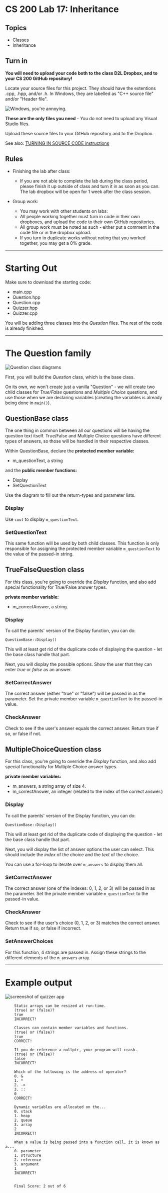 # CS 200 Lab 17: Inheritance

## Topics

* Classes
* Inheritance

## Turn in

**You will need to upload your code both to the class D2L Dropbox, and to your CS 200 GitHub repository!**

Locate your source files for this project. They should have the extentions .cpp, .hpp, and/or .h. In Windows, they are labelled as "C++ source file" and/or "Header file". 


![Windows, you're annoying.](images/sourcefiles.png)

**These are the only files you need** - You do not need to upload any Visual Studio files.

Upload these source files to your GitHub repository and to the Dropbox.

See also: 
[TURNING IN SOURCE CODE instructions](https://github.com/Rachels-Courses/Course-Common-Files/blob/master/How-to/Turning%20in%20source%20code.md)

## Rules

* Finishing the lab after class:
   * If you are not able to complete the lab during the class period, please finish it up outside of class and turn it in as soon as you can. The lab dropbox will be open for 1 week after the class session.

* Group work:
   * You may work with other students on labs:
   * All people working together must turn in code in their own dropboxes, and upload the code to their own GitHub repositories.
   * All group work must be noted as such - either put a comment in the code file or in the dropbox upload.
   * If you turn in duplicate works without noting that you worked together, you may get a 0% grade.

---

# Starting Out

Make sure to download the starting code:

* main.cpp
* Question.hpp
* Question.cpp
* Quizzer.hpp
* Quizzer.cpp

You will be adding three classes into the *Question* files.
The rest of the code is already finished.

---

# The Question family

![Question class diagrams](images/201701_lab17_diagrams.png)

First, you will build the *Question* class, which is the base class.

On its own, we won't create just a vanilla "Question" - we will create
two child classes for *True/False* questions and *Multiple Choice* questions,
and use those when we are declaring variables (creating the variables is already
being done in ```main()```).

## QuestionBase class

The one thing in common between all our questions will be having
the question text itself. True/False and Multiple Choice questions
have different types of answers, so those will be handled in their
respective classes.

Within QuestionBase, declare the **protected member variable:**

* m_questionText, a string

and the **public member functions:**

* Display
* SetQuestionText

Use the diagram to fill out the return-types and parameter lists.

### Display

Use ```cout``` to display ```m_questionText```.

### SetQuestionText

This same function will be used by both child classes.
This function is only responsible for assigning the
protected member variable ```m_questionText``` to the value
of the passed-in string.


## TrueFalseQuestion class

For this class, you're going to override the *Display* function,
and also add special functionality for True/False answer types.

**private member variable:**

* m_correctAnswer, a string.

### Display

To call the parents' version of the Display function, you can do:

```QuestionBase::Display()```

This will at least get rid of the duplicate code of displaying
the question - let the base class handle that part.

Next, you will display the possible options. Show the user
that they can enter *true* or *false* as an answer.

### SetCorrectAnswer

The correct answer (either "true" or "false") will be passed in
as the parameter. Set the private member variable ```m_questionText```
to the passed-in value.

### CheckAnswer

Check to see if the user's answer equals the correct answer.
Return true if so, or false if not.

## MultipleChoiceQuestion class

For this class, you're going to override the *Display* function,
and also add special functionality for Multiple Choice answer types.

**private member variables:**

* m_answers, a string array of size 4.
* m_correctAnswer, an integer (related to the index of the correct answer.)


### Display

To call the parents' version of the Display function, you can do:

```QuestionBase::Display()```

This will at least get rid of the duplicate code of displaying
the question - let the base class handle that part.

Next, you will display the list of answer options the user can select.
This should include the *index* of the choice and the *text* of the choice.

You can use a for-loop to iterate over ```m_answers``` to display them all.

### SetCorrectAnswer

The correct answer (one of the indexes: 0, 1, 2, or 3) will be passed in
as the parameter. Set the private member variable ```m_questionText```
to the passed-in value.

### CheckAnswer

Check to see if the user's choice (0, 1, 2, or 3) matches the
correct answer. Return true if so, or false if incorrect.

### SetAnswerChoices

For this function, 4 strings are passed in. Assign these strings to
the different elements of the ```m_answers``` array.

---

# Example output

![screenshot of quizzer app](images/201701_lab17_screenshot.png)



		Static arrays can be resized at run-time.
		(true) or (false)?
		true
		INCORRECT!

		Classes can contain member variables and functions.
		(true) or (false)?
		true
		CORRECT!

		If you de-reference a nullptr, your program will crash.
		(true) or (false)?
		false
		INCORRECT!

		Which of the following is the address-of operator?
		0. &
		1. *
		2. ->
		3. ::
		0
		CORRECT!

		Dynamic variables are allocated on the...
		0. stack
		1. heap
		2. queue
		3. array
		2
		INCORRECT!

		When a value is being passed into a function call, it is known as a...
		0. parameter
		1. structure
		2. reference
		3. argument
		1
		INCORRECT!


		Final Score: 2 out of 6
